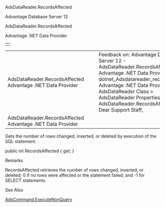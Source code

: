 AdsDataReader.RecordsAffected




Advantage Database Server 12  

AdsDataReader.RecordsAffected

Advantage .NET Data Provider

|  |
| --- |
|  |

|  |  |  |  |  |
| --- | --- | --- | --- | --- |
| AdsDataReader.RecordsAffected  Advantage .NET Data Provider |  |  | Feedback on: Advantage Database Server 12 - AdsDataReader.RecordsAffected Advantage .NET Data Provider dotnet\_Adsdatareader\_recordsaffected Advantage .NET Data Provider > AdsDataReader Class > AdsDataReader Properties > AdsDataReader.RecordsAffected / Dear Support Staff, |  |
| AdsDataReader.RecordsAffected  Advantage .NET Data Provider |  |  |  |  |

Gets the number of rows changed, inserted, or deleted by execution of the SQL statement.

public int RecordsAffected { get; }

Remarks

RecordsAffected retrieves the number of rows changed, inserted, or deleted; 0 if no rows were affected or the statement failed; and -1 for SELECT statements.

See Also

[AdsCommand.ExecuteNonQuery](dotnet_adscommand_executenonquery.htm)